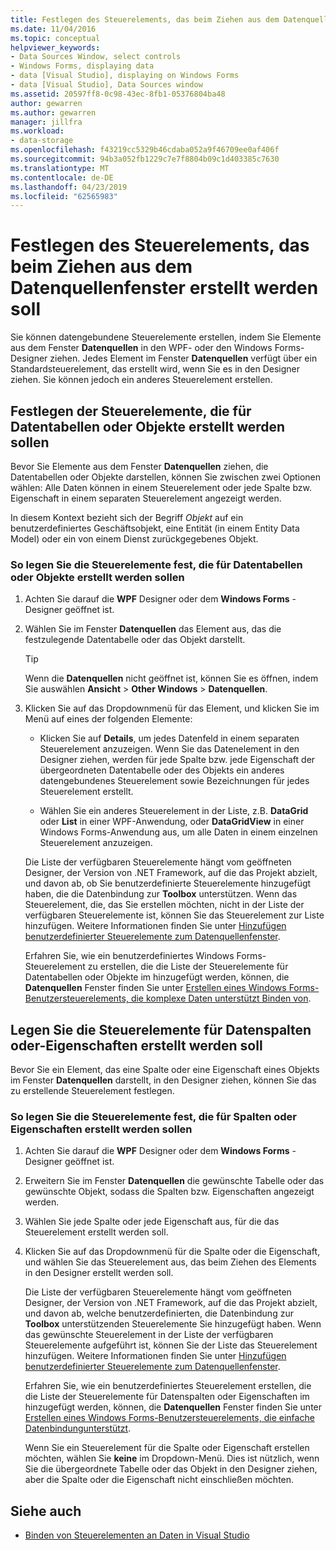 ```yaml
---
title: Festlegen des Steuerelements, das beim Ziehen aus dem Datenquellenfenster erstellt werden soll
ms.date: 11/04/2016
ms.topic: conceptual
helpviewer_keywords:
- Data Sources Window, select controls
- Windows Forms, displaying data
- data [Visual Studio], displaying on Windows Forms
- data [Visual Studio], Data Sources window
ms.assetid: 20597ff8-0c98-43ec-8fb1-05376804ba48
author: gewarren
ms.author: gewarren
manager: jillfra
ms.workload:
- data-storage
ms.openlocfilehash: f43219cc5329b46cdaba052a9f46709ee0af406f
ms.sourcegitcommit: 94b3a052fb1229c7e7f8804b09c1d403385c7630
ms.translationtype: MT
ms.contentlocale: de-DE
ms.lasthandoff: 04/23/2019
ms.locfileid: "62565983"
---
```

# <a name="set-the-control-to-be-created-when-dragging-from-the-data-sources-window"></a>Festlegen des Steuerelements, das beim Ziehen aus dem Datenquellenfenster erstellt werden soll

Sie können datengebundene Steuerelemente erstellen, indem Sie Elemente aus dem Fenster **Datenquellen** in den WPF- oder den Windows Forms-Designer ziehen. Jedes Element im Fenster **Datenquellen** verfügt über ein Standardsteuerelement, das erstellt wird, wenn Sie es in den Designer ziehen. Sie können jedoch ein anderes Steuerelement erstellen.

## <a name="set-the-controls-to-be-created-for-data-tables-or-objects"></a>Festlegen der Steuerelemente, die für Datentabellen oder Objekte erstellt werden sollen

Bevor Sie Elemente aus dem Fenster **Datenquellen** ziehen, die Datentabellen oder Objekte darstellen, können Sie zwischen zwei Optionen wählen: Alle Daten können in einem Steuerelement oder jede Spalte bzw. Eigenschaft in einem separaten Steuerelement angezeigt werden.

In diesem Kontext bezieht sich der Begriff *Objekt* auf ein benutzerdefiniertes Geschäftsobjekt, eine Entität (in einem Entity Data Model) oder ein von einem Dienst zurückgegebenes Objekt.

### <a name="to-set-the-controls-to-be-created-for-data-tables-or-objects"></a>So legen Sie die Steuerelemente fest, die für Datentabellen oder Objekte erstellt werden sollen

1. Achten Sie darauf die **WPF** Designer oder dem **Windows Forms** -Designer geöffnet ist.

2. Wählen Sie im Fenster **Datenquellen** das Element aus, das die festzulegende Datentabelle oder das Objekt darstellt.

   > [!TIP]
   > Wenn die **Datenquellen** nicht geöffnet ist, können Sie es öffnen, indem Sie auswählen **Ansicht** > **Other Windows** > **Datenquellen**.

3. Klicken Sie auf das Dropdownmenü für das Element, und klicken Sie im Menü auf eines der folgenden Elemente:

    - Klicken Sie auf **Details**, um jedes Datenfeld in einem separaten Steuerelement anzuzeigen. Wenn Sie das Datenelement in den Designer ziehen, werden für jede Spalte bzw. jede Eigenschaft der übergeordneten Datentabelle oder des Objekts ein anderes datengebundenes Steuerelement sowie Bezeichnungen für jedes Steuerelement erstellt.

    - Wählen Sie ein anderes Steuerelement in der Liste, z.B. **DataGrid** oder **List** in einer WPF-Anwendung, oder **DataGridView** in einer Windows Forms-Anwendung aus, um alle Daten in einem einzelnen Steuerelement anzuzeigen.

    Die Liste der verfügbaren Steuerelemente hängt vom geöffneten Designer, der Version von .NET Framework, auf die das Projekt abzielt, und davon ab, ob Sie benutzerdefinierte Steuerelemente hinzugefügt haben, die die Datenbindung zur **Toolbox** unterstützen. Wenn das Steuerelement, die, das Sie erstellen möchten, nicht in der Liste der verfügbaren Steuerelemente ist, können Sie das Steuerelement zur Liste hinzufügen. Weitere Informationen finden Sie unter [Hinzufügen benutzerdefinierter Steuerelemente zum Datenquellenfenster](../data-tools/add-custom-controls-to-the-data-sources-window.md).

    Erfahren Sie, wie ein benutzerdefiniertes Windows Forms-Steuerelement zu erstellen, die die Liste der Steuerelemente für Datentabellen oder Objekte im hinzugefügt werden, können, die **Datenquellen** Fenster finden Sie unter [Erstellen eines Windows Forms-Benutzersteuerelements, die komplexe Daten unterstützt Binden von](../data-tools/create-a-windows-forms-user-control-that-supports-complex-data-binding.md).

## <a name="set-the-controls-to-be-created-for-data-columns-or-properties"></a>Legen Sie die Steuerelemente für Datenspalten oder-Eigenschaften erstellt werden soll

Bevor Sie ein Element, das eine Spalte oder eine Eigenschaft eines Objekts im Fenster **Datenquellen** darstellt, in den Designer ziehen, können Sie das zu erstellende Steuerelement festlegen.

### <a name="to-set-the-controls-to-be-created-for-columns-or-properties"></a>So legen Sie die Steuerelemente fest, die für Spalten oder Eigenschaften erstellt werden sollen

1. Achten Sie darauf die **WPF** Designer oder dem **Windows Forms** -Designer geöffnet ist.

2. Erweitern Sie im Fenster **Datenquellen** die gewünschte Tabelle oder das gewünschte Objekt, sodass die Spalten bzw. Eigenschaften angezeigt werden.

3. Wählen Sie jede Spalte oder jede Eigenschaft aus, für die das Steuerelement erstellt werden soll.

4. Klicken Sie auf das Dropdownmenü für die Spalte oder die Eigenschaft, und wählen Sie das Steuerelement aus, das beim Ziehen des Elements in den Designer erstellt werden soll.

     Die Liste der verfügbaren Steuerelemente hängt vom geöffneten Designer, der Version von .NET Framework, auf die das Projekt abzielt, und davon ab, welche benutzerdefinierten, die Datenbindung zur **Toolbox** unterstützenden Steuerelemente Sie hinzugefügt haben. Wenn das gewünschte Steuerelement in der Liste der verfügbaren Steuerelemente aufgeführt ist, können Sie der Liste das Steuerelement hinzufügen. Weitere Informationen finden Sie unter [Hinzufügen benutzerdefinierter Steuerelemente zum Datenquellenfenster](../data-tools/add-custom-controls-to-the-data-sources-window.md).

     Erfahren Sie, wie ein benutzerdefiniertes Steuerelement erstellen, die die Liste der Steuerelemente für Datenspalten oder Eigenschaften im hinzugefügt werden, können, die **Datenquellen** Fenster finden Sie unter [Erstellen eines Windows Forms-Benutzersteuerelements, die einfache Datenbindungunterstützt](../data-tools/create-a-windows-forms-user-control-that-supports-simple-data-binding.md).

     Wenn Sie ein Steuerelement für die Spalte oder Eigenschaft erstellen möchten, wählen Sie **keine** im Dropdown-Menü. Dies ist nützlich, wenn Sie die übergeordnete Tabelle oder das Objekt in den Designer ziehen, aber die Spalte oder die Eigenschaft nicht einschließen möchten.

## <a name="see-also"></a>Siehe auch

- [Binden von Steuerelementen an Daten in Visual Studio](../data-tools/bind-controls-to-data-in-visual-studio.md)